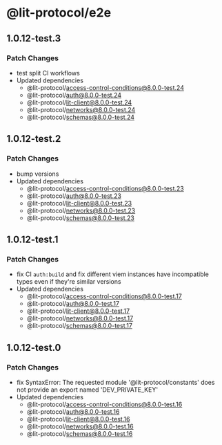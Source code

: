 # @lit-protocol/e2e

## 1.0.12-test.3

### Patch Changes

- test split CI workflows
- Updated dependencies
  - @lit-protocol/access-control-conditions@8.0.0-test.24
  - @lit-protocol/auth@8.0.0-test.24
  - @lit-protocol/lit-client@8.0.0-test.24
  - @lit-protocol/networks@8.0.0-test.24
  - @lit-protocol/schemas@8.0.0-test.24

## 1.0.12-test.2

### Patch Changes

- bump versions
- Updated dependencies
  - @lit-protocol/access-control-conditions@8.0.0-test.23
  - @lit-protocol/auth@8.0.0-test.23
  - @lit-protocol/lit-client@8.0.0-test.23
  - @lit-protocol/networks@8.0.0-test.23
  - @lit-protocol/schemas@8.0.0-test.23

## 1.0.12-test.1

### Patch Changes

- fix CI `auth:build` and fix different viem instances have incompatible types even if they're similar versions
- Updated dependencies
  - @lit-protocol/access-control-conditions@8.0.0-test.17
  - @lit-protocol/auth@8.0.0-test.17
  - @lit-protocol/lit-client@8.0.0-test.17
  - @lit-protocol/networks@8.0.0-test.17
  - @lit-protocol/schemas@8.0.0-test.17

## 1.0.12-test.0

### Patch Changes

- fix SyntaxError: The requested module '@lit-protocol/constants' does not provide an export named 'DEV_PRIVATE_KEY'
- Updated dependencies
  - @lit-protocol/access-control-conditions@8.0.0-test.16
  - @lit-protocol/auth@8.0.0-test.16
  - @lit-protocol/lit-client@8.0.0-test.16
  - @lit-protocol/networks@8.0.0-test.16
  - @lit-protocol/schemas@8.0.0-test.16
